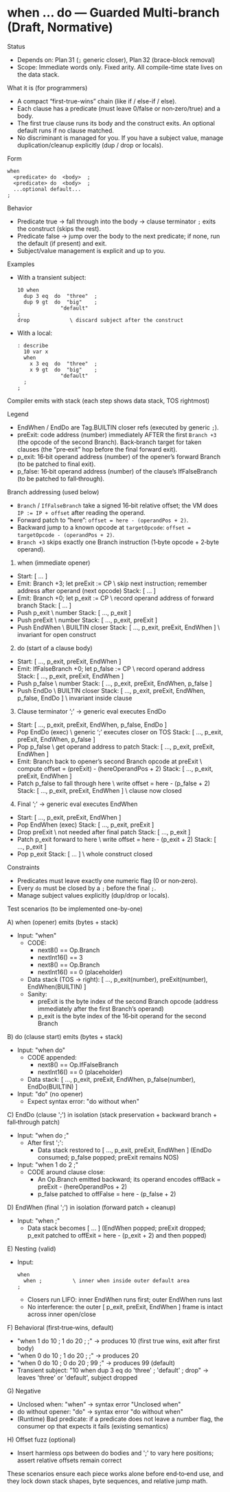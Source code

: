 # when … do — Guarded Multi-branch (Draft, Normative)

Status

- Depends on: Plan 31 (`;` generic closer), Plan 32 (brace-block removal)
- Scope: Immediate words only. Fixed arity. All compile-time state lives on the data stack.

What it is (for programmers)

- A compact “first-true-wins” chain (like if / else-if / else).
- Each clause has a predicate (must leave 0/false or non‑zero/true) and a body.
- The first true clause runs its body and the construct exits. An optional default runs if no clause matched.
- No discriminant is managed for you. If you have a subject value, manage duplication/cleanup explicitly (dup / drop or locals).

Form

```
when
  <predicate> do  <body>  ;
  <predicate> do  <body>  ;
  ...optional default...
;
```

Behavior

- Predicate true → fall through into the body → clause terminator `;` exits the construct (skips the rest).
- Predicate false → jump over the body to the next predicate; if none, run the default (if present) and exit.
- Subject/value management is explicit and up to you.

Examples

- With a transient subject:
  ```
  10 when
    dup 3 eq  do  "three"  ;
    dup 9 gt  do  "big"    ;
                "default"
  ;
  drop             \ discard subject after the construct
  ```
- With a local:
  ```
  : describe
    10 var x
    when
      x 3 eq  do  "three"  ;
      x 9 gt  do  "big"    ;
                "default"
    ;
  ;
  ```

Compiler emits with stack (each step shows data stack, TOS rightmost)

Legend

- EndWhen / EndDo are Tag.BUILTIN closer refs (executed by generic `;`).
- preExit: code address (number) immediately AFTER the first `Branch +3` (the opcode of the second Branch). Back‑branch target for taken clauses (the “pre‑exit” hop before the final forward exit).
- p_exit: 16‑bit operand address (number) of the opener’s forward Branch (to be patched to final exit).
- p_false: 16‑bit operand address (number) of the clause’s IfFalseBranch (to be patched to fall‑through).

Branch addressing (used below)

- `Branch` / `IfFalseBranch` take a signed 16‑bit relative offset; the VM does `IP := IP + offset` after reading the operand.
- Forward patch to “here”: `offset = here - (operandPos + 2)`.
- Backward jump to a known opcode at `targetOpcode`: `offset = targetOpcode - (operandPos + 2)`.
- `Branch +3` skips exactly one Branch instruction (1‑byte opcode + 2‑byte operand).

1. when (immediate opener)

- Start: [ … ]
- Emit: Branch +3; let preExit := CP \ skip next instruction; remember address after operand (next opcode)
  Stack: [ … ]
- Emit: Branch +0; let p_exit := CP \ record operand address of forward branch
  Stack: [ … ]
- Push p_exit \ number
  Stack: [ …, p_exit ]
- Push preExit \ number
  Stack: [ …, p_exit, preExit ]
- Push EndWhen \ BUILTIN closer
  Stack: [ …, p_exit, preExit, EndWhen ] \ invariant for open construct

2. do (start of a clause body)

- Start: [ …, p_exit, preExit, EndWhen ]
- Emit: IfFalseBranch +0; let p_false := CP \ record operand address
  Stack: [ …, p_exit, preExit, EndWhen ]
- Push p_false \ number
  Stack: [ …, p_exit, preExit, EndWhen, p_false ]
- Push EndDo \ BUILTIN closer
  Stack: [ …, p_exit, preExit, EndWhen, p_false, EndDo ] \ invariant inside clause

3. Clause terminator ‘;’ → generic eval executes EndDo

- Start: [ …, p_exit, preExit, EndWhen, p_false, EndDo ]
- Pop EndDo (exec) \ generic ‘;’ executes closer on TOS
  Stack: [ …, p_exit, preExit, EndWhen, p_false ]
- Pop p_false \ get operand address to patch
  Stack: [ …, p_exit, preExit, EndWhen ]
- Emit: Branch back to opener’s second Branch opcode at preExit
  \ compute offset = (preExit) - (hereOperandPos + 2)
  Stack: [ …, p_exit, preExit, EndWhen ]
- Patch p_false to fall through here
  \ write offset = here - (p_false + 2)
  Stack: [ …, p_exit, preExit, EndWhen ] \ clause now closed

4. Final ‘;’ → generic eval executes EndWhen

- Start: [ …, p_exit, preExit, EndWhen ]
- Pop EndWhen (exec)
  Stack: [ …, p_exit, preExit ]
- Drop preExit \ not needed after final patch
  Stack: [ …, p_exit ]
- Patch p_exit forward to here \ write offset = here - (p_exit + 2)
  Stack: [ …, p_exit ]
- Pop p_exit
  Stack: [ … ] \ whole construct closed

Constraints

- Predicates must leave exactly one numeric flag (0 or non‑zero).
- Every `do` must be closed by a `;` before the final `;`.
- Manage subject values explicitly (dup/drop or locals).

Test scenarios (to be implemented one-by-one)

A) when (opener) emits (bytes + stack)
- Input: "when"
  - CODE:
    - next8() == Op.Branch
    - nextInt16() == 3
    - next8() == Op.Branch
    - nextInt16() == 0 (placeholder)
  - Data stack (TOS → right): [ …, p_exit(number), preExit(number), EndWhen(BUILTIN) ]
  - Sanity:
    - preExit is the byte index of the second Branch opcode (address immediately after the first Branch’s operand)
    - p_exit is the byte index of the 16‑bit operand for the second Branch

B) do (clause start) emits (bytes + stack)
- Input: "when do"
  - CODE appended:
    - next8() == Op.IfFalseBranch
    - nextInt16() == 0 (placeholder)
  - Data stack: [ …, p_exit, preExit, EndWhen, p_false(number), EndDo(BUILTIN) ]
- Input: "do" (no opener)
  - Expect syntax error: "do without when"

C) EndDo (clause ';') in isolation (stack preservation + backward branch + fall‑through patch)
- Input: "when do ;"
  - After first ';':
    - Data stack restored to [ …, p_exit, preExit, EndWhen ] (EndDo consumed; p_false popped; preExit remains NOS)
- Input: "when 1 do 2 ;"
  - CODE around clause close:
    - An Op.Branch emitted backward; its operand encodes offBack = preExit - (hereOperandPos + 2)
    - p_false patched to offFalse = here - (p_false + 2)

D) EndWhen (final ';') in isolation (forward patch + cleanup)
- Input: "when ;"
  - Data stack becomes [ … ] (EndWhen popped; preExit dropped; p_exit patched to offExit = here - (p_exit + 2) and then popped)

E) Nesting (valid)
- Input:
  ```
  when
    when ;          \ inner when inside outer default area
  ;
  ```
  - Closers run LIFO: inner EndWhen runs first; outer EndWhen runs last
  - No interference: the outer [ p_exit, preExit, EndWhen ] frame is intact across inner open/close

F) Behavioral (first‑true‑wins, default)
- "when 1 do 10 ; 1 do 20 ; ;" → produces 10 (first true wins, exit after first body)
- "when 0 do 10 ; 1 do 20 ; ;" → produces 20
- "when 0 do 10 ; 0 do 20 ; 99 ;" → produces 99 (default)
- Transient subject: "10 when dup 3 eq do 'three' ; 'default' ; drop" → leaves 'three' or 'default', subject dropped

G) Negative
- Unclosed when: "when" → syntax error "Unclosed when"
- do without opener: "do" → syntax error "do without when"
- (Runtime) Bad predicate: if a predicate does not leave a number flag, the consumer op that expects it fails (existing semantics)

H) Offset fuzz (optional)
- Insert harmless ops between do bodies and ';' to vary here positions; assert relative offsets remain correct

These scenarios ensure each piece works alone before end‑to‑end use, and they lock down stack shapes, byte sequences, and relative jump math.
